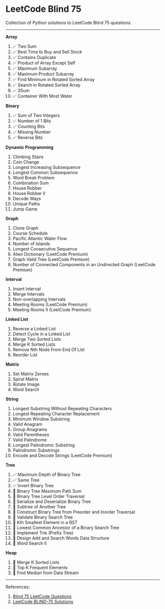 # LeetCode Blind 75

Collection of Python solutions to LeetCode Blind 75 questions.

---

**Array**

1. ✅ Two Sum
2. ✅ Best Time to Buy and Sell Stock
3. ✅ Contains Duplicate
4. ✅ Product of Array Except Self
5. ✅ Maximum Subarray
6. ✅ Maximum Product Subarray
7. ✅ Find Minimum in Rotated Sorted Array
8. ✅ Search in Rotated Sorted Array
9. ✅ 3Sum
10. ✅ Container With Most Water

**Binary**

1. ✅ Sum of Two Integers
2. ✅ Number of 1 Bits
3. ✅ Counting Bits
4. ✅ Missing Number
5. ✅ Reverse Bits

**Dynamic Programming**

1. Climbing Stairs
2. Coin Change
3. Longest Increasing Subsequence
4. Longest Common Subsequence
5. Word Break Problem
6. Combination Sum
7. House Robber
8. House Robber II
9. Decode Ways
10. Unique Paths
11. Jump Game

**Graph**

1. Clone Graph
2. Course Schedule
3. Pacific Atlantic Water Flow
4. Number of Islands
5. Longest Consecutive Sequence
6. Alien Dictionary (LeetCode Premium)
7. Graph Valid Tree (LeetCode Premium)
8. Number of Connected Components in an Undirected Graph (LeetCode Premium)

**Interval**

1. Insert Interval
2. Merge Intervals
3. Non-overlapping Intervals
4. Meeting Rooms (LeetCode Premium)
5. Meeting Rooms II (LeetCode Premium)

**Linked List**

1. Reverse a Linked List
2. Detect Cycle in a Linked List
3. Merge Two Sorted Lists
4. Merge K Sorted Lists
5. Remove Nth Node From End Of List
6. Reorder List

**Matrix**

1. Set Matrix Zeroes
2. Spiral Matrix
3. Rotate Image
4. Word Search

**String**

1. Longest Substring Without Repeating Characters
2. Longest Repeating Character Replacement
3. Minimum Window Substring
4. Valid Anagram
5. Group Anagrams
6. Valid Parentheses
7. Valid Palindrome
8. Longest Palindromic Substring
9. Palindromic Substrings
10. Encode and Decode Strings (LeetCode Premium)

**Tree**

1. ✅ Maximum Depth of Binary Tree
2. ✅ Same Tree
3. ✅ Invert Binary Tree
4. 🛑 Binary Tree Maximum Path Sum
5. 🛑 Binary Tree Level Order Traversal
6. 🛑 Serialize and Deserialize Binary Tree
7. 🛑 Subtree of Another Tree
8. 🛑 Construct Binary Tree from Preorder and Inorder Traversal
9. 🛑 Validate Binary Search Tree
10. 🛑 Kth Smallest Element in a BST
11. 🛑 Lowest Common Ancestor of a Binary Search Tree
12. 🛑 Implement Trie (Prefix Tree)
13. 🛑 Design Add and Search Words Data Structure
14. 🛑 Word Search II

**Heap**

1. 🛑 Merge K Sorted Lists
2. 🛑 Top K Frequent Elements
3. 🛑 Find Median from Data Stream

---

References:

1. [Blind 75 LeetCode Questions](https://leetcode.com/discuss/general-discussion/460599/blind-75-leetcode-questions)
2. [LeetCode BLIND-75 Solutions](https://youtube.com/playlist?list=PLot-Xpze53ldVwtstag2TL4HQhAnC8ATf&si=voYfyCjt6oXgk7J8)
